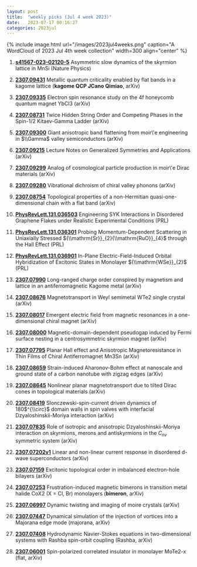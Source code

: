 ```yaml
---
layout: post
title:  "weekly picks (Jul 4 week 2023)"
date:   2023-07-17 00:16:27
categories: 2023jul
---
```



{% include image.html url="/images/2023jul4weeks.png" caption="A WordCloud of 2023 Jul 4th week collection" width=300 align="center" %}


1. **[s41567-023-02120-5](https://www.nature.com/articles/s41567-023-02120-5)** Asymmetric slow dynamics of the skyrmion lattice in MnSi (Nature Physics)



1. **[2307.09431](http://arxiv.org/abs/2307.09431)** Metallic quantum criticality enabled by flat bands in a kagome lattice (**kagome QCP JCano Qimiao**, arXiv)

1. **[2307.09335](http://arxiv.org/abs/2307.09335)** Electron spin resonance study on the 4f honeycomb quantum magnet YbCl3 (arXiv)

1. **[2307.08731](http://arxiv.org/abs/2307.08731)** Twice Hidden String Order and Competing Phases in the Spin-1/2 Kitaev-Gamma Ladder (arXiv)

1. **[2307.09300](http://arxiv.org/abs/2307.09300)** Giant anisotropic band flattening from moir\\'e engineering in $\\Gamma$ valley semiconductors (arXiv)

1. **[2307.09215](http://arxiv.org/abs/2307.09215)** Lecture Notes on Generalized Symmetries and Applications (arXiv)

1. **[2307.09299](http://arxiv.org/abs/2307.09299)** Analog of cosmological particle production in moir\\'e Dirac materials (arXiv)

1. **[2307.09280](http://arxiv.org/abs/2307.09280)** Vibrational dichroism of chiral valley phonons (arXiv)

1. **[2307.08754](http://arxiv.org/abs/2307.08754)** Topological properties of a non-Hermitian quasi-one-dimensional chain with a flat band (arXiv)

1. **[PhysRevLett.131.036503](https://link.aps.org/doi/10.1103/PhysRevLett.131.036503)** Engineering SYK Interactions in Disordered Graphene Flakes under Realistic Experimental Conditions (PRL)

1. **[PhysRevLett.131.036301](https://link.aps.org/doi/10.1103/PhysRevLett.131.036301)** Probing Momentum-Dependent Scattering in Uniaxially Stressed ${\\mathrm{Sr}}_{2}{\\mathrm{RuO}}_{4}$ through the Hall Effect (PRL)

1. **[PhysRevLett.131.036901](https://link.aps.org/doi/10.1103/PhysRevLett.131.036901)** In-Plane Electric-Field-Induced Orbital Hybridization of Excitonic States in Monolayer ${\\mathrm{WSe}}_{2}$ (PRL)







1. **[2307.07990](http://arxiv.org/abs/2307.07990)** Long-ranged charge order conspired by magnetism and lattice in an antiferromagnetic Kagome metal (arXiv)

1. **[2307.08676](http://arxiv.org/abs/2307.08676)** Magnetotransport in Weyl semimetal WTe2 single crystal (arXiv)

1. **[2307.08017](http://arxiv.org/abs/2307.08017)** Emergent electric field from magnetic resonances in a one-dimensional chiral magnet (arXiv)

1. **[2307.08000](http://arxiv.org/abs/2307.08000)** Magnetic-domain-dependent pseudogap induced by Fermi surface nesting in a centrosymmetric skyrmion magnet (arXiv)

1. **[2307.07795](http://arxiv.org/abs/2307.07795)** Planar Hall effect and Anisotropic Magnetoresistance in Thin Films of Chiral Antiferromagnet Mn3Sn (arXiv)

1. **[2307.08659](http://arxiv.org/abs/2307.08659)** Strain-induced Aharonov-Bohm effect at nanoscale and ground state of a carbon nanotube with zigzag edges (arXiv)

1. **[2307.08645](http://arxiv.org/abs/2307.08645)** Nonlinear planar magnetotransport due to tilted Dirac cones in topological materials (arXiv)

1. **[2307.08419](http://arxiv.org/abs/2307.08419)** Slonczewski-spin-current driven dynamics of 180$^{\\circ}$ domain walls in spin valves with interfacial Dzyaloshinskii-Moriya interaction (arXiv)

1. **[2307.07835](http://arxiv.org/abs/2307.07835)** Role of isotropic and anisotropic Dzyaloshinskii-Moriya interaction on skyrmions, merons and antiskyrmions in the $C_{nv}$ symmetric system (arXiv)







1. **[2307.07202v1](https://arxiv.org/abs/2307.07202v1)** Linear and non-linear current response in disordered d-wave superconductors (arXiv)

1. **[2307.07159](http://arxiv.org/abs/2307.07159)** Excitonic topological order in imbalanced electron-hole bilayers (arXiv)

1. **[2307.07253](http://arxiv.org/abs/2307.07253)** Frustration-induced magnetic bimerons in transition metal halide CoX2 (X = Cl, Br) monolayers (**bimeron**, arXiv)

1. **[2307.06997](http://arxiv.org/abs/2307.06997)** Dynamic twisting and imaging of moire crystals (arXiv)

1. **[2307.07447](http://arxiv.org/abs/2307.07447)** Dynamical simulation of the injection of vortices into a Majorana edge mode (majorana, arXiv)

1. **[2307.07408](http://arxiv.org/abs/2307.07408)** Hydrodynamic Navier-Stokes equations in two-dimensional systems with Rashba spin-orbit coupling (Rashba, arXiv)

1. **[2307.06001](http://arxiv.org/abs/2307.06001)** Spin-polarized correlated insulator in monolayer MoTe2-x (flat, arXiv)
